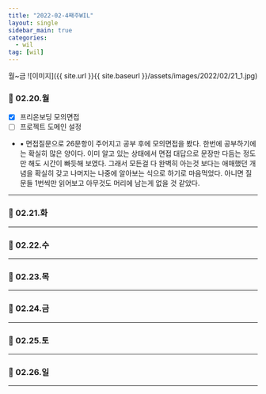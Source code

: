 ```yaml
---
title: "2022-02-4째주WIL"
layout: single
sidebar_main: true
categories:
  - wil
tag: [wil]
---
```


월~금
![이미지]({{ site.url }}{{ site.baseurl }}/assets/images/2022/02/21_1.jpg)

### 📆 02.20.월

- [x] 프리온보딩 모의면접
- [ ] 프로젝트 도메인 설정
- ▪ 면접질문으로 26문항이 주어지고 공부 후에 모의면접을 봤다. 한번에 공부하기에는 확실히 많은 양이다. 이미 알고 있는 상태에서 면접 대답으로 문장만 다듬는 정도만 해도 시간이 빠듯해 보였다. 그래서 모든걸 다 완벽히 아는것 보다는 애매했던 개념을 확실히 갖고 나머지는 나중에 알아보는 식으로 하기로 마음먹었다. 아니면 질문들 1번씩만 읽어보고 아무것도 머리에 남는게 없을 것 같았다.

---

### 📆 02.21.화

---

### 📆 02.22.수

---

### 📆 02.23.목

---

### 📆 02.24.금

---

### 📆 02.25.토

---

### 📆 02.26.일

---

<br /><br /><br /><br />

<br /><br /><br /><br />
